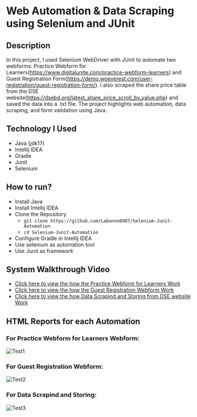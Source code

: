 # Web Automation & Data Scraping using Selenium and JUnit

## Description
In this project, I used Selenium WebDriver with JUnit to automate two webforms: Practice Webform for Learners(https://www.digitalunite.com/practice-webform-learners) and Guest Registration Form(https://demo.wpeverest.com/user-registration/guest-registration-form/). I also scraped the share price table from the DSE website(https://dsebd.org/latest_share_price_scroll_by_value.php) and saved the data into a .txt file. The project highlights web automation, data scraping, and form validation using Java.

## Technology I Used
- Java (jdk17)
- Intellij IDEA
- Gradle
- Junit
- Selenium

## How to run?
- Install Java
- Install Intellij IDEA
- Clone the Repository
     - ```git clone https://github.com/Labonno0987/Selenium-Junit-Automation```
     - ```cd Selenium-Junit-Automation```
- Configure Gradle in Intellij IDEA
- Use selenium as automation tool
- Use Junit as framework

## System Walkthrough Video
- [Click here to view the how the Practice Webform for Learners Work](https://drive.google.com/file/d/1o8d0T0oCQvYmUN0SAigw7PqZTuHaYTab/view?usp=drive_link)
- [Click here to view the how the Guest Registration Webform Work](https://drive.google.com/file/d/1_YpepGx1GMZLQDVo3S9drVJjIb_-3FM9/view?usp=sharing)
- [Click here to view the how Data Scrapind and Storing from DSE website Work](https://drive.google.com/file/d/1XLqChcpnwGcYZef_u2Jl1tZQRJfLqtC3/view?usp=drive_link)
  
## HTML Reports for each Automation
### For Practice Webform for Learners Webform:
  ![Test1](https://github.com/user-attachments/assets/44545cff-5b0f-4a46-b08b-86f5e7e95ff3)

### For Guest Registration Webform:
 ![Test2](https://github.com/user-attachments/assets/4163aebf-a8d4-49bd-a13e-d45874ebee12)

### For Data Scrapind and Storing:
  ![Test3](https://github.com/user-attachments/assets/4094e5ab-987d-4c1f-b7af-f406d4b6d887)


       
